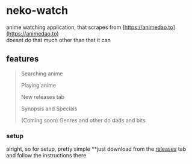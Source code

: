 # neko-watch

anime watching application, that scrapes from [https://animedao.to](https://animedao.to) <br>
doesnt do that much other than that it can

## features

> Searching anime
>
> Playing anime
>
> New releases tab
>
> Synopsis and Specials
>
> (Coming soon) Genres and other do dads and bits

### setup

alright, so for setup, pretty simple \*\*just download from the [releases](https://github.com/koneko/neko-watch/releases) tab and follow the instructions there
